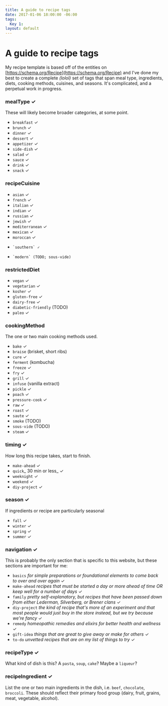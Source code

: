 ```yaml
---
title: A guide to recipe tags
date: 2017-01-06 18:00:00 -06:00
tags:
  Key 1:
layout: default
---
```


# A guide to recipe tags

My recipe template is based off of the entities on [https://schema.org/Recipe](https://schema.org/Recipe) and I've done my best to create a complete _(lolol)_ set of tags that span meal type, ingredients, diets, cooking methods, cuisines, and seasons. It's complicated, and a perpetual work in progress.

### mealType ✓

These will likely become broader categories, at some point.

*   `breakfast` ✓
*   `brunch` ✓
*   `dinner` ✓
*   `dessert` ✓
*   `appetizer` ✓
*   `side-dish` ✓
*   `salad` ✓
*   `sauce` ✓
*   `drink` ✓
*   `snack` ✓

### recipeCuisine

*   `asian` ✓
*   `french` ✓
*   `italian` ✓
*   `indian` ✓
*   `russian` ✓
*   `jewish` ✓
*   `mediterranean` ✓
*   `mexican` ✓
* 	`moroccan` ✓
*	  `southern` ✓
*	  `modern` (TODO; sous-vide)

### restrictedDiet

*   `vegan`  ✓
*   `vegetarian`  ✓
*   `kosher` ✓
*   `gluten-free`  ✓
*   `dairy-free`  ✓
*   `diabetic-friendly` (TODO)
*   `paleo` ✓

### cookingMethod

The one or two main cooking methods used.

*   `bake`  ✓
*   `braise` (brisket, short ribs)
*   `cure`  ✓
*   `ferment` (kombucha)
*   `freeze`  ✓
*   `fry`  ✓
*   `grill`  ✓
*   `infuse` (vanilla extract)
*   `pickle` ✓
*   `poach` ✓
*   `pressure-cook`  ✓
*   `raw` ✓
*   `roast` ✓
*   `saute` ✓
*   `smoke` (TODO)
*   `sous-vide` (TODO)
*   `steam` ✓


### timing ✓

How long this recipe takes, start to finish.

*   `make-ahead`  ✓
*   `quick`_ 30 min or less_  ✓
*   `weeknight`  ✓
*   `weekend`  ✓
*   `diy-project`  ✓

### season ✓

If ingredients or recipe are particularly seasonal

*   `fall` ✓
*   `winter` ✓
*   `spring` ✓
*   `summer`  ✓

### navigation ✓

This is probably the only section that is specific to this website, but these sections are important for me:

*   `basics` _for simple preparations or foundational elements to come back to over and over again_  ✓
*   `make-ahead` _recipes that must be started a day or more ahead of time OR keep well for a number of days_  ✓
*   `family` _pretty self-explanatory, but recipes that have been passed down from either Lederman, Silverberg, or Brener clans_  ✓
*   `diy-project` _the kind of recipe that's more of an experiment and that most people would just buy in the store instead, but we try because we're fancy_  ✓
*   `remedy` _homeopathic remedies and elixirs for better health and wellness_  ✓
*   `gift-idea` _things that are great to give away or make for others_  ✓
*   `to-do` _unvetted recipes that are on my list of things to try_  ✓

### recipeType ✓

What kind of dish is this? A `pasta`, `soup`, `cake`? Maybe a `liqueur`?

### recipeIngredient ✓

List the one or two main ingredients in the dish, i.e. `beef`, `chocolate`, `broccoli`. These should reflect their primary food group (dairy, fruit, grains, meat, vegetable, alcohol).
